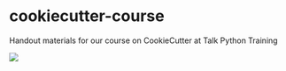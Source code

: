 # cookiecutter-course
Handout materials for our course on CookieCutter at Talk Python Training


![](https://raw.githubusercontent.com/mikeckennedy/cookiecutter-course/master/readme_resources/cookiecutter-course-sm-play.png)

